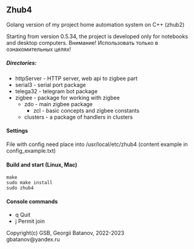 ## Zhub4

Golang version of my project home automation system on C++ (zhub2)

Starting from version 0.5.34, the project is developed only for notebooks and desktop computers.
Внимание! Использовать только в ознакомительных целях!

##### Directories:
- httpServer - HTTP server, web api to zigbee part
- serial3 - serial port package
- telega32 - telegram bot package
- zigbee - package for working with zigbee
  - zdo - main zigbee package
    - zcl - basic concepts and zigbee constants
  - clusters - a package of handlers in clusters

#### Settings
File with config need place into /usr/local/etc/zhub4 (content example in  config_example.txt)

#### Build and start (Linux, Mac)
```
make
sudo make install
sudo zhub4
```

#### Console commands
- q Quit
- j Permit join

<p>Copyright(c) GSB, Georgii Batanov, 2022-2023<br>
gbatanov@yandex.ru</p>
